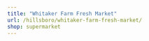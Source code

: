```yaml
---
title: "Whitaker Farm Fresh Market"
url: /hillsboro/whitaker-farm-fresh-market/
shop: supermarket
---
```

